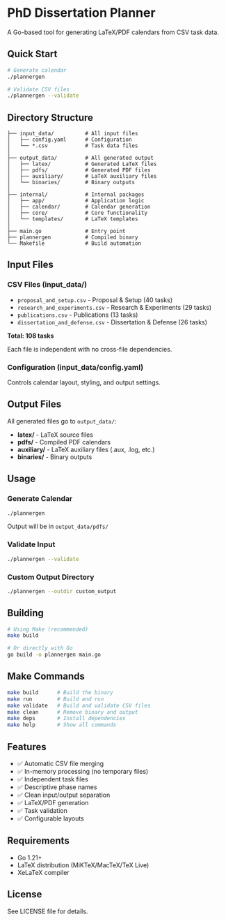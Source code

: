 # PhD Dissertation Planner

A Go-based tool for generating LaTeX/PDF calendars from CSV task data.

## Quick Start

```bash
# Generate calendar
./plannergen

# Validate CSV files
./plannergen --validate
```

## Directory Structure

```
├── input_data/          # All input files
│   ├── config.yaml      # Configuration
│   └── *.csv            # Task data files
│
├── output_data/         # All generated output
│   ├── latex/           # Generated LaTeX files
│   ├── pdfs/            # Generated PDF files
│   ├── auxiliary/       # LaTeX auxiliary files
│   └── binaries/        # Binary outputs
│
├── internal/            # Internal packages
│   ├── app/             # Application logic
│   ├── calendar/        # Calendar generation
│   ├── core/            # Core functionality
│   └── templates/       # LaTeX templates
│
├── main.go              # Entry point
├── plannergen           # Compiled binary
└── Makefile             # Build automation
```

## Input Files

### CSV Files (input_data/)

- `proposal_and_setup.csv` - Proposal & Setup (40 tasks)
- `research_and_experiments.csv` - Research & Experiments (29 tasks)
- `publications.csv` - Publications (13 tasks)
- `dissertation_and_defense.csv` - Dissertation & Defense (26 tasks)

**Total: 108 tasks**

Each file is independent with no cross-file dependencies.

### Configuration (input_data/config.yaml)

Controls calendar layout, styling, and output settings.

## Output Files

All generated files go to `output_data/`:

- **latex/** - LaTeX source files
- **pdfs/** - Compiled PDF calendars
- **auxiliary/** - LaTeX auxiliary files (.aux, .log, etc.)
- **binaries/** - Binary outputs

## Usage

### Generate Calendar

```bash
./plannergen
```

Output will be in `output_data/pdfs/`

### Validate Input

```bash
./plannergen --validate
```

### Custom Output Directory

```bash
./plannergen --outdir custom_output
```

## Building

```bash
# Using Make (recommended)
make build

# Or directly with Go
go build -o plannergen main.go
```

## Make Commands

```bash
make build      # Build the binary
make run        # Build and run
make validate   # Build and validate CSV files
make clean      # Remove binary and output
make deps       # Install dependencies
make help       # Show all commands
```

## Features

- ✅ Automatic CSV file merging
- ✅ In-memory processing (no temporary files)
- ✅ Independent task files
- ✅ Descriptive phase names
- ✅ Clean input/output separation
- ✅ LaTeX/PDF generation
- ✅ Task validation
- ✅ Configurable layouts

## Requirements

- Go 1.21+
- LaTeX distribution (MiKTeX/MacTeX/TeX Live)
- XeLaTeX compiler

## License

See LICENSE file for details.
